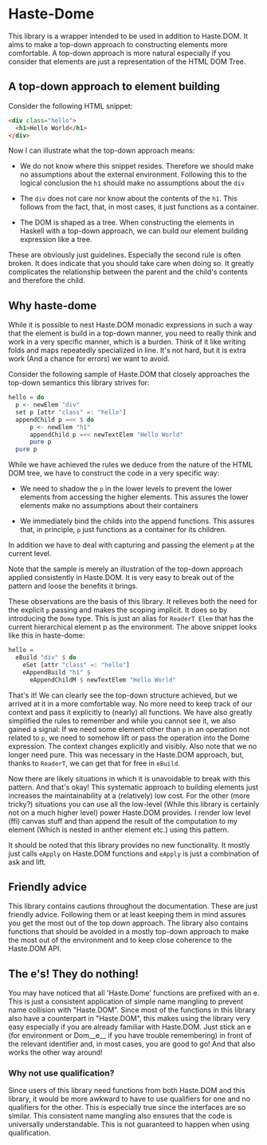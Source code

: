 # Haste-Dome

This library is a wrapper intended to be used in addition
to Haste.DOM. It aims to make a top-down approach to
constructing elements more comfortable. A top-down
approach is more natural especially if you consider
that elements are just a representation of the HTML
DOM Tree.

## A top-down approach to element building

Consider the following HTML snippet:

```html
<div class="hello">
  <h1>Hello World</h1>
</div>
```

Now I can illustrate what the top-down approach means:

 * We do not know where this snippet resides. Therefore
   we should make no assumptions about the external
   environment. Following this to the logical conclusion
   the `h1` should make no assumptions about the `div`

 * The `div` does not care nor know about the contents
   of the `h1`. This follows from the fact, that, in most cases,
   it just functions as a container.

 * The DOM is shaped as a tree. When constructing the
   elements in Haskell with a top-down approach, we
   can build our element building expression like a tree.

These are obviously just guidelines. Especially the second
rule is often broken. It does indicate that you should
take care when doing so. It greatly complicates the
relationship between the parent and the child's contents
and therefore the child.

## Why haste-dome

While it is possible to nest Haste.DOM monadic expressions in such
a way that the element is build in a top-down manner, you
need to really think and work in a very specific manner,
which is a burden. Think of it like writing folds
and maps repeatedly specialized in line. It's not hard,
but it is extra work (And a chance for errors) we want to avoid.

Consider the following sample of Haste.DOM that closely
approaches the top-down semantics this library strives
for:

```haskell
hello = do
  p <- newElem "div"
  set p [attr "class" =: "hello"]
  appendChild p =<< $ do
      p <- newElem "h1"
      appendChild p =<< newTextElem "Hello World"
      pure p
  pure p
```

While we have achieved the rules we deduce from the nature
of the HTML DOM tree, we have to construct the code in
a very specific way:


 * We need to shadow the `p` in the lower levels to prevent
   the lower elements from accessing the higher elements.
   This assures the lower elements make no assumptions
   about their containers

 * We immediately bind the childs into the append functions.
   This assures that, in principle, `p` just functions as a
   container for its children.

In addition we have to deal with capturing and passing
the element `p` at the current level.

Note that the sample is merely an illustration of the top-down
approach applied consistently in Haste.DOM. It is very
easy to break out of the pattern and loose the benefits it
brings.

These observations are the basis of this library. It relieves
both the need for the explicit `p` passing and makes the
scoping implicit. It does so by introducing the `Dome` type.
This is just an alias for `ReaderT Elem` that has the
current hierarchical element p as the environment.
The above snippet looks like this in haste-dome:

```haskell
hello =
  eBuild "div" $ do
    eSet [attr "class" =: "hello"]
    eAppendBuild "h1" $
      eAppendChildM $ newTextElem "Hello World"
```

That's it! We can clearly see the top-down structure
achieved, but we arrived at it in a more comfortable
way. No more need to keep track of our context
and pass it explicitly to (nearly) all functions.
We have also greatly simplified the rules to remember
and while you cannot see it, we also gained a signal:
If we need some element other than `p` in an operation
not related to `p`, we need to somehow lift or pass the
operation into the Dome expression. The context changes
explicitly and visibly. Also note that we no longer
need pure. This was necessary in the Haste.DOM approach,
but, thanks to `ReaderT`, we can get that for free in
`eBuild`.

Now there are likely situations in which it is unavoidable
to break with this pattern. And that's okay! This systematic
approach to building elements just increases the maintainability
at a (relatively) low cost. For the other (more tricky?) situations
you can use all the low-level (While this library is certainly not
on a much higher level) power Haste.DOM provides. I
render low level (ffi) canvas stuff and than append the result of the
computation to my element (Which is nested in anther element etc.) using this pattern.

It should be noted that this library provides no new
functionality. It mostly just calls `eApply` on Haste.DOM
functions and `eApply` is just a combination of ask and lift.

## Friendly advice

This library contains cautions
throughout the documentation. These are just friendly advice.
Following them or at least keeping them in mind assures
you get the most out of the top down approach. The library
also contains functions that should be avoided in a mostly
top-down approach to make the most out of the environment and to
keep close coherence to the Haste.DOM API.

## The e's! They do nothing!

You may have noticed that all 'Haste.Dome' functions are
prefixed with an e. This is just a consistent application
of simple name mangling to prevent name collision with
"Haste.DOM". Since most of the functions in this library
also have a counterpart in "Haste.DOM", this makes using
the library very easy especially if you are already
familiar with Haste.DOM. Just stick an e (for environment
or Dom__e__ if you have trouble remembering) in front of the
relevant identifier and, in most cases, you are good to go!
And that also works the other way around!

### Why not use qualification?

Since users of this library need functions from both
Haste.DOM and this library, it would be more awkward
to have to use qualifiers for one and no qualifiers for the
other. This is especially true since the interfaces
are so similar. This consistent name mangling also
ensures that the code is universally understandable.
This is not guaranteed to happen when using qualification.
